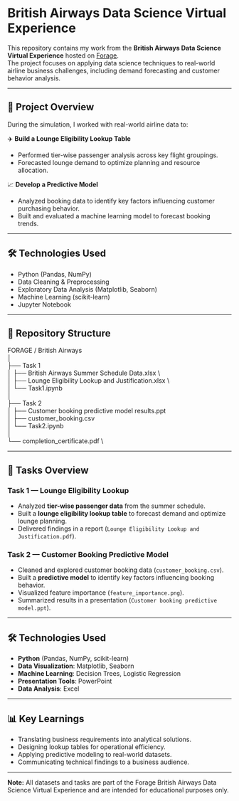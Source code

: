 # British Airways Data Science Virtual Experience

This repository contains my work from the **British Airways Data Science Virtual Experience** hosted on [Forage](https://www.theforage.com/simulations/british-airways/data-science-yqoz).  
The project focuses on applying data science techniques to real-world airline business challenges, including demand forecasting and customer behavior analysis.

---

## 📌 Project Overview

During the simulation, I worked with real-world airline data to:

✈️ **Build a Lounge Eligibility Lookup Table**  
- Performed tier-wise passenger analysis across key flight groupings.  
- Forecasted lounge demand to optimize planning and resource allocation.

📈 **Develop a Predictive Model**  
- Analyzed booking data to identify key factors influencing customer purchasing behavior.  
- Built and evaluated a machine learning model to forecast booking trends.

---

## 🛠️ Technologies Used
- Python (Pandas, NumPy)
- Data Cleaning & Preprocessing
- Exploratory Data Analysis (Matplotlib, Seaborn)
- Machine Learning (scikit-learn)
- Jupyter Notebook

---

## 📂 Repository Structure
FORAGE / British Airways\
│\
├── Task 1\
│   ├── British Airways Summer Schedule Data.xlsx \          
│   ├── Lounge Eligibility Lookup and Justification.xlsx \      
│   └── Task1.ipynb\
│\
├── Task 2\
│   ├── Customer booking predictive model results.ppt\
│   ├── customer_booking.csv\
│   └── Task2.ipynb\
│\
└── completion_certificate.pdf \

---

## 📝 Tasks Overview

### **Task 1 — Lounge Eligibility Lookup**
- Analyzed **tier-wise passenger data** from the summer schedule.
- Built a **lounge eligibility lookup table** to forecast demand and optimize lounge planning.
- Delivered findings in a report (`Lounge Eligibility Lookup and Justification.pdf`).

### **Task 2 — Customer Booking Predictive Model**
- Cleaned and explored customer booking data (`customer_booking.csv`).
- Built a **predictive model** to identify key factors influencing booking behavior.
- Visualized feature importance (`feature_importance.png`).
- Summarized results in a presentation (`Customer booking predictive model.ppt`).

---

## 🛠️ Technologies Used
- **Python** (Pandas, NumPy, scikit-learn)
- **Data Visualization**: Matplotlib, Seaborn
- **Machine Learning**: Decision Trees, Logistic Regression
- **Presentation Tools**: PowerPoint
- **Data Analysis**: Excel

---

## 📊 Key Learnings
- Translating business requirements into analytical solutions.
- Designing lookup tables for operational efficiency.
- Applying predictive modeling to real-world datasets.
- Communicating technical findings to a business audience.

---

**Note:** All datasets and tasks are part of the Forage British Airways Data Science Virtual Experience and are intended for educational purposes only.


